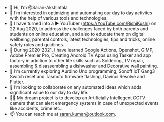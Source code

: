 - 👋 Hi, I’m @Saran-Akshintala
- 👀 I’m interested in optimizing and automating our day to day activites with the help of various tools and technologies. 
- 🎥 I have turned into a ▶ YouTuber (https://YouTube.com/RishiKushi) on 22 Aug 2020, to address the challenges faced by both parents and students on online education, 
      and also to educate them on digital wellbeing, parental controls, latest technologies, tips and tricks, online safety rules and guidlines.  
- 📸 During 2020-2021, I have learned Google Actions, Openshot, GIMP, Adobe Premier Pro, Creating Android TV Apps using Tasker and app factory
     in addition to other life skills such as Soldering, TV repair, assembling & disassembling a dishwasher and Decorative wall painting.
- 🌱 I’m currently exploring Aurdino Uno programming, Sonoff IoT Gang3 Switch reset and Tasmoto firmware flashing, Davinci Resolve and Flutter.
- 💞️ I’m looking to collaborate on any automated ideas which adds significant value to our day to day life.
- 👩‍💻 My dream project is to develop an Artificially Intellegent CCTV camera that can alert emergency systems in case of unexpected events like accidents, crime etc..
- 📫 You can reach me at saran.kumar@outlook.com.

<!---
Saran-Akshintala/Saran-Akshintala is a ✨ special ✨ repository because its `README.md` (this file) appears on your GitHub profile.
You can click the Preview link to take a look at your changes.
--->

